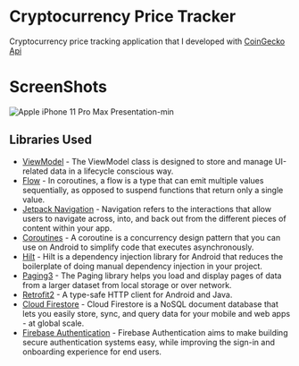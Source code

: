 # Cryptocurrency Price Tracker

Cryptocurrency price tracking application that I developed with <a href="https://www.coingecko.com/" target="_blank">CoinGecko Api</a>

# ScreenShots

![Apple iPhone 11 Pro Max Presentation-min](https://user-images.githubusercontent.com/75806927/179395464-7945f948-3721-4944-80fa-5185ca0a2929.png)


## Libraries Used

- <a href="https://developer.android.com/topic/libraries/architecture/viewmodel" target="_blank">ViewModel</a> - The ViewModel class is designed to store and manage UI-related data in a lifecycle conscious way.
- <a href="https://developer.android.com/kotlin/flow" target="_blank">Flow</a> - In coroutines, a flow is a type that can emit multiple values sequentially, as opposed to suspend functions that return only a single value.
- <a href="https://developer.android.com/guide/navigation">Jetpack Navigation</a> - Navigation refers to the interactions that allow users to navigate across, into, and back out from the different pieces of content within your app.
- <a href="https://kotlinlang.org/docs/coroutines-overview.html">Coroutines</a> - A coroutine is a concurrency design pattern that you can use on Android to simplify code that executes asynchronously.
- <a href="https://developer.android.com/training/dependency-injection/hilt-android">Hilt</a> - Hilt is a dependency injection library for Android that reduces the boilerplate of doing manual dependency injection in your project.
- <a href="https://developer.android.com/topic/libraries/architecture/paging/v3-overview">Paging3</a> - The Paging library helps you load and display pages of data from a larger dataset from local storage or over network.
- <a href="https://square.github.io/retrofit/">Retrofit2</a> - A type-safe HTTP client for Android and Java.
- <a href="https://firebase.google.com/products/firestore?gclid=Cj0KCQjw_4-SBhCgARIsAAlegrWyiv7RrVFoNcx4GLGst2CcS5eg_uIgnqreuB9NwSBR-JkykdcZYrsaAnLnEALw_wcB&gclsrc=aw.ds">Cloud Firestore</a> - Cloud Firestore is a NoSQL document database that lets you easily store, sync, and query data for your mobile and web apps - at global scale.
- <a href="https://firebase.google.com/products/auth?gclid=Cj0KCQjw_4-SBhCgARIsAAlegrUL7kThgc7qJn1LaEnVLQNzA1L8ngMDlhlg_a7vUyr2Sg_uPOC2mN8aAnE-EALw_wcB&gclsrc=aw.ds">Firebase Authentication</a> - Firebase Authentication aims to make building secure authentication systems easy, while improving the sign-in and onboarding experience for end users.

